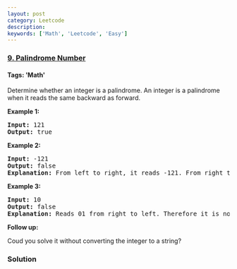 ```yaml
---
layout: post
category: Leetcode
description: 
keywords: ['Math', 'Leetcode', 'Easy']
---
```

### [9. Palindrome Number](https://leetcode.com/problems/palindrome-number)

#### Tags: 'Math'

<div class="content__u3I1 question-content__JfgR"><div><p>Determine whether an integer is a palindrome. An integer is a palindrome when it reads the same backward as forward.</p>
<p><strong>Example 1:</strong></p>
<pre><strong>Input:</strong> 121
<strong>Output:</strong> true
</pre>
<p><strong>Example 2:</strong></p>
<pre><strong>Input:</strong> -121
<strong>Output:</strong> false
<strong>Explanation:</strong> From left to right, it reads -121. From right to left, it becomes 121-. Therefore it is not a palindrome.
</pre>
<p><strong>Example 3:</strong></p>
<pre><strong>Input:</strong> 10
<strong>Output:</strong> false
<strong>Explanation:</strong> Reads 01 from right to left. Therefore it is not a palindrome.
</pre>
<p><strong>Follow up:</strong></p>
<p>Coud you solve it without converting the integer to a string?</p>
</div></div>

### Solution
